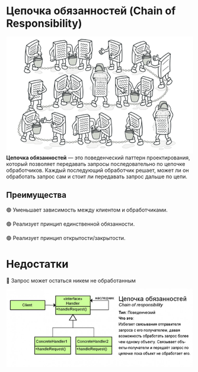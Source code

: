 # Цепочка обязанностей (Chain of Responsibility)

![img.png](img.png)
**Цепочка обязанностей** — это поведенческий паттерн проектирования, который позволяет передавать запросы последовательно по цепочке обработчиков. Каждый последующий обработчик решает, может ли он обработать запрос сам и стоит ли передавать запрос дальше по цепи.

## Преимущества
🟢 Уменьшает зависимость между клиентом и обработчиками.

🟢 Реализует принцип единственной обязанности.

🟢 Реализует принцип открытости/закрытости.


# Недостатки
🔴 Запрос может остаться никем не обработанным

![img_1.png](img_1.png)